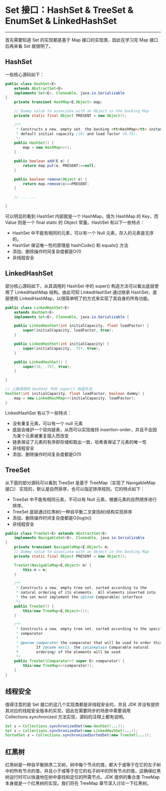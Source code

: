 # Set 接口：HashSet & TreeSet & EnumSet & LinkedHashSet
---


首先需要知道 Set 的实现都是基于 Map 接口的实现类，因此在学习完 Map 接口后再来看 Set 就很明了。

## HashSet

一些核心源码如下：

```Java
public class HashSet<E>
    extends AbstractSet<E>
    implements Set<E>, Cloneable, java.io.Serializable
{
    private transient HashMap<E,Object> map;

    // Dummy value to associate with an Object in the backing Map
    private static final Object PRESENT = new Object();

    /**
     * Constructs a new, empty set; the backing <tt>HashMap</tt> instance has
     * default initial capacity (16) and load factor (0.75).
     */
    public HashSet() {
        map = new HashMap<>();
    }

    public boolean add(E e) {
        return map.put(e, PRESENT)==null;
    }

    public boolean remove(Object o) {
        return map.remove(o)==PRESENT;
    }

    // ... ...

}
```

可以明显的看到 HashSet 内部就是一个 HashMap，值为 HashMap 的 Key，而 Value 则是一个 final static 的 Object 常量。HashSet 有以下一些特点：

- HashSet 中不能有相同的元素，可以有一个 Null 元素，存入的元素是无序的。
- HashSet 保证唯一性的原理是 hashCode() 和 equals() 方法
- 添加、删除操作时间复杂度都是O(1)
- 非线程安全


## LinkedHashSet

部分核心源码如下，从其调用的 HashSet 中的 super() 构造方法可以看出底层使用了 LinkedHashMap 结构。由此可知 LinkedHashSet 通过继承 HashSet，底层使用 LinkedHashMap，以很简单明了的方式来实现了其自身的所有功能。

```Java
public class LinkedHashSet<E>
    extends HashSet<E>
    implements Set<E>, Cloneable, java.io.Serializable {

    public LinkedHashSet(int initialCapacity, float loadFactor) {
        super(initialCapacity, loadFactor, true);
    }

    public LinkedHashSet(int initialCapacity) {
        super(initialCapacity, .75f, true);
    }

    public LinkedHashSet() {
        super(16, .75f, true);
    }

}

// 上面调用的 HashSet 中的 super() 构造方法
HashSet(int initialCapacity, float loadFactor, boolean dummy) {
    map = new LinkedHashMap<>(initialCapacity, loadFactor);
}
```

LinkedHashSet 有以下一些特点：

- 没有重复元素，可以有一个 null 元素
- 底层会维护一个双向链表，从而可以实现维持 insertion-order，并且不会因为某个元素被重复插入而改变
- 链表保证了元素的有序即存储和取出一致，哈希表保证了元素的唯一性
- 非线程安全
- 添加、删除操作时间复杂度都是O(1)

## TreeSet

从下面的部分源码可以看到 TreeSet 是基于 TreeMap（实现了 NavigableMap 接口） 实现的，默认是自然排序，也可以指定排序规则。它的特点如下：

- TreeSet 中不能有相同元素，不可以有 Null 元素，根据元素的自然顺序进行排序。
- TreeSet 底层通过红黑树(一种自平衡二叉查找树)结构实现排序
- 添加、删除操作时间复杂度都是O(log(n))
- 非线程安全


```Java
public class TreeSet<E> extends AbstractSet<E>
    implements NavigableSet<E>, Cloneable, java.io.Serializable
{
    private transient NavigableMap<E,Object> m;
    // Dummy value to associate with an Object in the backing Map
    private static final Object PRESENT = new Object();

    TreeSet(NavigableMap<E,Object> m) {
        this.m = m;
    }

    /**
     * Constructs a new, empty tree set, sorted according to the
     * natural ordering of its elements.  All elements inserted into
     * the set must implement the {@link Comparable} interface.
     */
    public TreeSet() {
        this(new TreeMap<E,Object>());
    }

    /**
     * Constructs a new, empty tree set, sorted according to the specified
     * comparator. 
     *
     * @param comparator the comparator that will be used to order this set.
     *        If {@code null}, the {@linkplain Comparable natural
     *        ordering} of the elements will be used.
     */
    public TreeSet(Comparator<? super E> comparator) {
        this(new TreeMap<>(comparator));
    }
}
```

## 线程安全

值得注意的是 Set 接口的这几个实现类都是非线程安全的，并且 JDK 并没有提供其对应的线程安全版本的实现，因此在需要同步的场景中需要调用 Collections.synchronized 方法实现，源码的注释上都有说明。

```Java
Set s = Collections.synchronizedSet(new HashSet(...));
Set s = Collections.synchronizedSet(new LinkedHashSet(...));
SortedSet s = Collections.synchronizedSortedSet(new TreeSet(...));
```

## 红黑树

红黑树是一种自平衡排序二叉树，树中每个节点的值，都大于或等于在它的左子树中的所有节点的值，并且小于或等于在它的右子树中的所有节点的值，这确保红黑树运行时可以快速地在树中查找和定位的所需节点。JDK 提供的集合类 TreeMap 本身就是一个红黑树的实现。我们将在 TreeMap 章节深入讨论一下红黑树。


